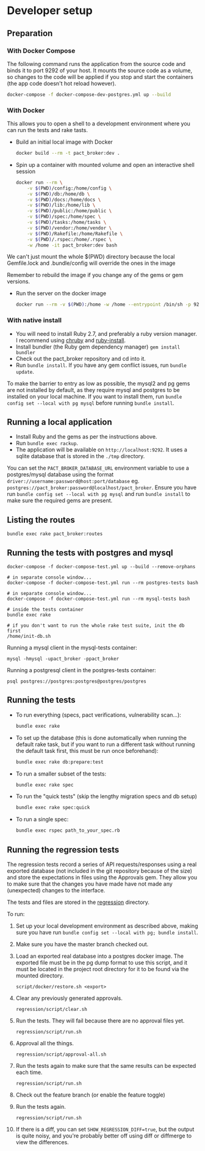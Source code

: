 # Developer setup

## Preparation

### With Docker Compose

The following command runs the application from the source code and binds it to port 9292 of your host. It mounts the source code as a volume, so changes to the code will be applied if you stop and start the containers (the app code doesn't hot reload however).

```sh
docker-compose -f docker-compose-dev-postgres.yml up --build
```

### With Docker

This allows you to open a shell to a development environment where you can run the tests and rake tasts.

* Build an initial local image with Docker

    ```sh
    docker build --rm -t pact_broker:dev .
    ```

* Spin up a container with mounted volume and open an interactive shell session

    ```sh
    docker run --rm \
        -v $(PWD)/config:/home/config \
        -v $(PWD)/db:/home/db \
        -v $(PWD)/docs:/home/docs \
        -v $(PWD)/lib:/home/lib \
        -v $(PWD)/public:/home/public \
        -v $(PWD)/spec:/home/spec \
        -v $(PWD)/tasks:/home/tasks \
        -v $(PWD)/vendor:/home/vendor \
        -v $(PWD)/Rakefile:/home/Rakefile \
        -v $(PWD)/.rspec:/home/.rspec \
        -w /home -it pact_broker:dev bash
    ```
We can't just mount the whole $(PWD) directory because the local Gemfile.lock and .bundle/config will override the ones in the image

Remember to rebuild the image if you change any of the gems or gem versions.

* Run the server on the docker image

    ```sh
    docker run --rm -v $(PWD):/home -w /home --entrypoint /bin/sh -p 9292:9292 -it pact_broker:dev /usr/local/bin/start
    ```

### With native install

* You will need to install Ruby 2.7, and preferably a ruby version manager. I recommend using [chruby][chruby] and [ruby-install][ruby-install].
* Install bundler (the Ruby gem dependency manager) `gem install bundler`
* Check out the pact_broker repository and cd into it.
* Run `bundle install`. If you have any gem conflict issues, run `bundle update`.

To make the barrier to entry as low as possible, the mysql2 and pg gems are not installed by default, as they require mysql and postgres to be installed on your local machine. If you want to install them, run `bundle config set --local with pg mysql` before running `bundle install`.

## Running a local application

* Install Ruby and the gems as per the instructions above.
* Run `bundle exec rackup`.
* The application will be available on `http://localhost:9292`. It uses a sqlite database that is stored in the `./tmp` directory.

You can set the `PACT_BROKER_DATABASE_URL` environment variable to use a postgres/mysql database using the format `driver://username:password@host:port/database` eg. `postgres://pact_broker:password@localhost/pact_broker`. Ensure you have run `bundle config set --local with pg mysql` and run `bundle install` to make sure the required gems are present.

## Listing the routes

```
bundle exec rake pact_broker:routes
```

## Running the tests with postgres and mysql

```
docker-compose -f docker-compose-test.yml up --build --remove-orphans

# in separate console window...
docker-compose -f docker-compose-test.yml run --rm postgres-tests bash

# in separate console window...
docker-compose -f docker-compose-test.yml run --rm mysql-tests bash

# inside the tests container
bundle exec rake

# if you don't want to run the whole rake test suite, init the db first
/home/init-db.sh
```

Running a mysql client in the mysql-tests container:

```
mysql -hmysql -upact_broker -ppact_broker
```

Running a postgresql client in the postgres-tests container:

```
psql postgres://postgres:postgres@postgres/postgres
```

## Running the tests

* To run everything (specs, pact verifications, vulnerability scan...):
  ```sh
  bundle exec rake
  ```
* To set up the database (this is done automatically when running the default rake task, but if you want to run a different task without running the default task first, this must be run once beforehand):
  ```sh
  bundle exec rake db:prepare:test
  ```
* To run a smaller subset of the tests:
  ```sh
  bundle exec rake spec
  ```
* To run the "quick tests" (skip the lengthy migration specs and db setup)
  ```sh
  bundle exec rake spec:quick
  ```
* To run a single spec:
  ```sh
  bundle exec rspec path_to_your_spec.rb
  ```

## Running the regression tests

The regression tests record a series of API requests/responses using a real exported database (not included in the git repository because of the size) and store the expectations in files using the Approvals gem. They allow you to make sure that the changes you have made have not made any (unexpected) changes to the interface.

The tests and files are stored in the [regression](regression) directory.

To run:

1. Set up your local development environment as described above, making sure you have run `bundle config set --local with pg; bundle install`.

1. Make sure you have the master branch checked out.

1. Load an exported real database into a postgres docker image. The exported file must be in the pg dump format to use this script, and it must be located in the project root directory for it to be found via the mounted directory.

    ```
    script/docker/restore.sh <export>

    ```
1. Clear any previously generated approvals.

    ```
    regression/script/clear.sh
    ```

1. Run the tests. They will fail because there are no approval files yet.

    ```
    regression/script/run.sh
    ```

1. Approval all the things.

    ```
    regression/script/approval-all.sh
    ```

1. Run the tests again to make sure that the same results can be expected each time.

    ```
    regression/script/run.sh
    ```

1. Check out the feature branch (or enable the feature toggle)

1. Run the tests again.
    ```
    regression/script/run.sh
    ```

1. If there is a diff, you can set `SHOW_REGRESSION_DIFF=true`, but the output is quite noisy, and you're probably better off using diff or diffmerge to view the differences.

[chruby]: https://github.com/postmodern/chruby
[ruby-install]: https://github.com/postmodern/ruby-install
